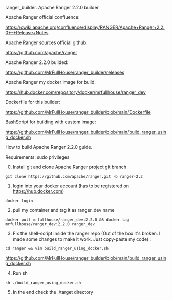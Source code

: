 ranger_builder.
Apache Ranger 2.2.0 builder

Apache Ranger official confluence:

https://cwiki.apache.org/confluence/display/RANGER/Apache+Ranger+2.2.0+-+Release+Notes

Apache Ranger sources official github:

https://github.com/apache/ranger


Apache Ranger 2.2.0 builded:

https://github.com/MrFullHouse/ranger_builder/releases


Apache Ranger my docker image for build:

https://hub.docker.com/repository/docker/mrfullhouse/ranger_dev

Dockerfile for this builder:

https://github.com/MrFullHouse/ranger_builder/blob/main/Dockerfile

BashScript for building with custom image:

https://github.com/MrFullHouse/ranger_builder/blob/main/build_ranger_using_docker.sh


How to build Apache Ranger 2.2.0 guide.

Requirements: sudo privileges

0) Install git and clone Apache Ranger project git branch

`git clone https://github.com/apache/ranger.git -b ranger-2.2`

1) login into your docker account (has to be registered on https://hub.docker.com)

`docker login`

2) pull my container and tag it as ranger_dev name

`docker pull mrfullhouse/ranger_dev:2.2.0 && docker tag mrfullhouse/ranger_dev:2.2.0 ranger_dev`

3) Fix the shell-script inside the ranger repo (Out of the box it's broken. I made some changes to make it work. Just copy-paste my code) :

`cd ranger && vim build_ranger_using_docker.sh`

https://github.com/MrFullHouse/ranger_builder/blob/main/build_ranger_using_docker.sh

4) Run sh 

`sh ./build_ranger_using_docker.sh`

5) In the end check the ./target directory
